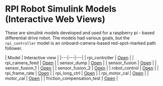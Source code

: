 # RPI Robot Simulink Models (Interactive Web Views)

These are simulink models developed and used for a raspberry pi - based differential drive robot.
The models had various goals, but the ```rpi_controller``` model is an onboard-camera-based red-spot-marked
path follower.

| Model | Interactive view |
|---|---|---|
| rpi_controller | [Open](./rpi_controller/webview.html) |
| rpi_camera_feed  | [Open](./rpi_camera_feed/webview.html)  |
| sensor_dump  | [Open](./sensor_dump/webview.html)  |
| sensor_fusion  | [Open](./sensor_fusion/webview.html)  |
| sensor_fusion_1  | [Open](./sensor_fusion_1/webview.html)  |
| sensor_fusion_2 | [Open](./sensor_fusion_2/webview.html)  |
| robot_control | [Open](./robot_control/webview.html)  |
| rpi_frame_rate | [Open](./rpi_frame_rate/webview.html)  |
| rpi_long_ctrl | [Open](./rpi_long_ctrl/webview.html)  |
| rpi_motor_cal | [Open](./rpi_motor_cal/webview.html)  |
| motor_cal | [Open](./motor_cal/webview.html)  |
| friction_compensation_test | [Open](./friction_compensation_test/webview.html)  |
